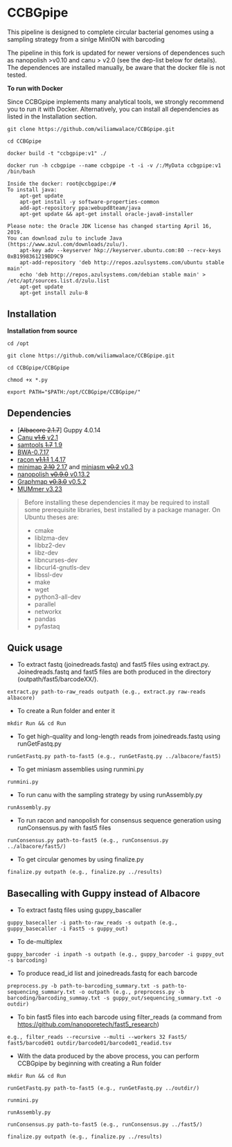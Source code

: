 # CCBGpipe
This pipeline is designed to complete circular bacterial genomes using a sampling strategy from a sinlge MinION with barcoding

The pipeline in this fork is updated for newer versions of dependences such as nanopolish >v0.10 and canu > v2.0 (see the dep-list below for details). The dependences are installed manually, be aware that the docker file is not tested.


**To run with Docker**

Since CCBGpipe implements many analytical tools, we strongly recommend you to run it with Docker. Alternatively, you can install all dependencies as listed in the Installation section.

``git clone https://github.com/wiliamwalace/CCBGpipe.git``

``cd CCBGpipe``

``docker build -t "ccbgpipe:v1" ./``

``docker run -h ccbgpipe --name ccbgpipe -t -i -v /:/MyData ccbgpipe:v1 /bin/bash``

    Inside the docker: root@ccbgpipe:/# 
    To install java:
        apt-get update
        apt-get install -y software-properties-common
        add-apt-repository ppa:webupd8team/java
        apt-get update && apt-get install oracle-java8-installer

    Please note: the Oracle JDK license has changed starting April 16, 2019.
    You can download zulu to include Java (https://www.azul.com/downloads/zulu/).
        apt-key adv --keyserver hkp://keyserver.ubuntu.com:80 --recv-keys 0xB1998361219BD9C9
        apt-add-repository 'deb http://repos.azulsystems.com/ubuntu stable main'
        echo 'deb http://repos.azulsystems.com/debian stable main' > /etc/apt/sources.list.d/zulu.list
        apt-get update
        apt-get install zulu-8
        

Installation
------------
**Installation from source**

``cd /opt``

``git clone https://github.com/wiliamwalace/CCBGpipe.git``

``cd CCBGpipe/CCBGpipe``

``chmod +x *.py``

``export PATH="$PATH:/opt/CCBGpipe/CCBGpipe/"``

## Dependencies

- [~~Albacore 2.1.7~~] Guppy 4.0.14
- [Canu ~~v1.6~~ v2.1](http://canu.readthedocs.io)
- [samtools ~~1.7~~ 1.9](http://www.htslib.org/)
- [BWA-0.7.17](http://bio-bwa.sourceforge.net)
- [racon ~~v1.1.1~~ 1.4.17](https://github.com/isovic/racon)
- [minimap ~~2.10~~ 2.17](https://github.com/lh3/minimap2) and [miniasm ~~v0.2~~ v0.3](https://github.com/lh3/miniasm)
- [nanopolish ~~v0.9.0~~ v0.13.2](https://github.com/jts/nanopolish)
- [Graphmap ~~v0.3.0~~ v0.5.2](https://github.com/isovic/graphmap)
- [MUMmer v3.23](https://sourceforge.net/projects/mummer)


 > Before installing these dependencies it may be required to install some
 > prerequisite libraries, best installed by a package manager. On Ubuntu
 > theses are:
 > * cmake
 > * liblzma-dev
 > * libbz2-dev
 > * libz-dev
 > * libncurses-dev
 > * libcurl4-gnutls-dev
 > * libssl-dev
 > * make
 > * wget
 > * python3-all-dev
 > * parallel
 > * networkx
 > * pandas
 > * pyfastaq

## Quick usage
- To extract fastq (joinedreads.fastq) and fast5 files using extract.py. Joinedreads.fastq and fast5 files are both produced in the directory (outpath/fast5/barcodeXX/).

``extract.py path-to-raw_reads outpath (e.g., extract.py raw-reads albacore)``

- To create a Run folder and enter it

``mkdir Run && cd Run``

- To get high-quality and long-length reads from joinedreads.fastq using runGetFastq.py

``runGetFastq.py path-to-fast5 (e.g., runGetFastq.py ../albacore/fast5)``

- To get miniasm assemblies using runmini.py

``runmini.py``

- To run canu with the sampling strategy by using runAssembly.py

``runAssembly.py``

- To run racon and nanopolish for consensus sequence generation using runConsensus.py with fast5 files

``runConsensus.py path-to-fast5 (e.g., runConsensus.py ../albacore/fast5/)``

- To get circular genomes by using finalize.py

``finalize.py outpath (e.g., finalize.py ../results)``

## Basecalling with Guppy instead of Albacore
- To extract fastq files using guppy_bascaller

``guppy_basecaller -i path-to-raw_reads -s outpath (e.g., guppy_basecaller -i Fast5 -s guppy_out)``

- To de-multiplex

``guppy_barcoder -i inpath -s outpath (e.g., guppy_barcoder -i guppy_out -s barcoding)``

- To produce read_id list and joinedreads.fastq for each barcode

``preprocess.py -b path-to-barcoding_summary.txt -s path-to-sequencing_summary.txt -o outpath (e.g., preprocess.py -b barcoding/barcoding_summay.txt -s guppy_out/sequencing_summary.txt -o outdir)``

- To bin fast5 files into each barcode using filter_reads (a command from https://github.com/nanoporetech/fast5_research)

``e.g., filter_reads --recursive --multi --workers 32 Fast5/ fast5/barcode01 outdir/barcode01/barcode01_readid.tsv``

- With the data produced by the above process, you can perform CCBGpipe by beginning with creating a Run folder

``mkdir Run && cd Run``

``runGetFastq.py path-to-fast5 (e.g., runGetFastq.py ../outdir/)``

``runmini.py``

``runAssembly.py``

``runConsensus.py path-to-fast5 (e.g., runConsensus.py ../fast5/)``

``finalize.py outpath (e.g., finalize.py ../results)``



